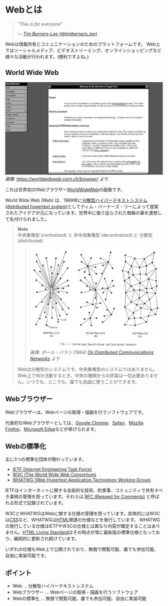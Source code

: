 # Webとは

> _"This is for everyone"_
>
> _― [Tim Berners-Lee (@timberners_lee)](https://twitter.com/timberners_lee/status/228960085672599552)_

Webは情報共有とコミュニケーションのためのプラットフォームです。
Web上ではソーシャルメディア、ビデオストリーミング、オンラインショッピングなど様々な活動が行われます。(便利ですよね。)

## World Wide Web

![](assets/world-wide-web.png)
_画像: <https://worldwideweb.cern.ch/browser/> より_

これは世界初のWebブラウザー[WorldWideWeb](https://ja.wikipedia.org/wiki/WorldWideWeb)の画像です。

World Wide Web (Web) は、1989年に[分散型ハイパーテキストシステム (distributed hypertext system)](https://www.w3.org/History/1989/proposal.html)としてティム・バーナーズ・リーによって提案されたアイデアが元になっています。世界中に張り巡らされた蜘蛛の巣を連想して名付けられました。

> **Note**\
> 中央集権型 (centralized) と 非中央集権型 (decentralized) と 分散型 (distributed)
>
> > ![](assets/distributed-networks.png)\
> > _画像: ポール・バラン (1964) [On Distributed Communications Networks](https://www.rand.org/content/dam/rand/pubs/papers/2005/P2626.pdf) より_
>
> Webは分散型のシステムです。中央集権型のシステムではありません。Web上で何か活動するとき、中央の機関からの許諾は一切必要ありません。いつでも、どこでも、誰でも自由に使うことができます。

## Webブラウザー

Webブラウザーは、Webページの取得・描画を行うソフトウェアです。

代表的なWebブラウザーとしては、[Google Chrome](https://www.google.co.jp/intl/ja/chrome/)、[Safari](https://www.apple.com/jp/safari/)、[Mozilla Firefox](https://www.mozilla.org/ja/firefox/)、[Microsoft Edge](https://www.microsoft.com/ja-jp/edge)などが挙げられます。

## Webの標準化

主に3つの標準化団体が関わっています。

- [IETF (Internet Engineering Task Force)](https://www.ietf.org/)
- [W3C (The World Wide Web Consortium)](https://www.w3.org/)
- [WHATWG (Web Hypertext Application Technology Working Group)](https://whatwg.org/)

IETFはインターネットに関する全般的な技術、約束事、コミュニティで共有すべき事柄の管理を担っています。それらは [RFC (Request for Comments)](https://ja.wikipedia.org/wiki/Request_for_Comments) と呼ばれる形式で記録されています。

W3CとWHATWGはWebに関する仕様の管理を担っています。具体的にはW3Cは[CSS](https://developer.mozilla.org/ja/docs/Web/CSS)など、WHATWGは[HTML](https://developer.mozilla.org/ja/docs/Web/HTML)関連の仕様などを発行しています。
WHATWGの発行している仕様はIETFやW3Cの仕様とは異なり内容が確定することはありません。[HTML Living Standard](https://html.spec.whatwg.org/multipage/)はその時点が常に最新版の標準仕様となっており、継続的に更新され続けています。

いずれの仕様もWeb上で公開されており、無償で閲覧可能、誰でも参加可能、自由に実装可能です。

## ポイント

- Web … 分散型ハイパーテキストシステム
- Webブラウザー … Webページの取得・描画を行うソフトウェア
- Webの標準化 … 無償で閲覧可能、誰でも参加可能、自由に実装可能
